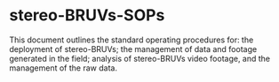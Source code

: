 # stereo-BRUVs-SOPs
This document outlines the standard operating procedures for: the deployment of stereo-BRUVs; the management of data and footage generated in the field; analysis of stereo-BRUVs video footage, and the management of the raw data.


